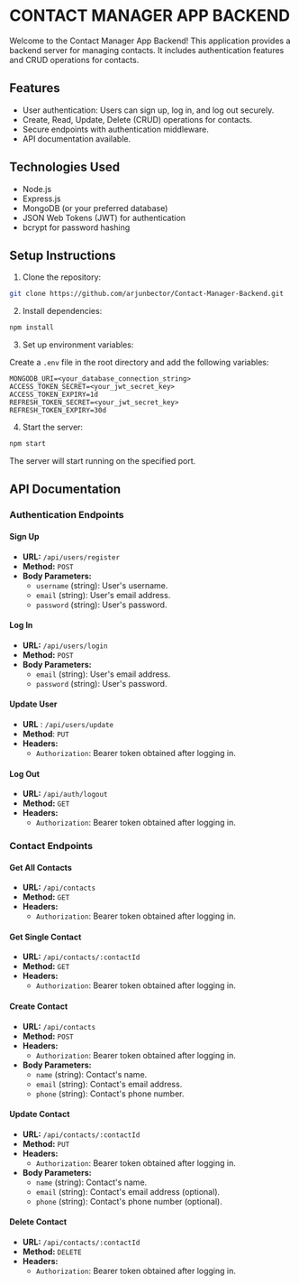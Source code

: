 # CONTACT MANAGER APP BACKEND

Welcome to the Contact Manager App Backend! This application provides a backend server for managing contacts. It includes authentication features and CRUD operations for contacts.

## Features

- User authentication: Users can sign up, log in, and log out securely.
- Create, Read, Update, Delete (CRUD) operations for contacts.
- Secure endpoints with authentication middleware.
- API documentation available.

## Technologies Used

- Node.js
- Express.js
- MongoDB (or your preferred database)
- JSON Web Tokens (JWT) for authentication
- bcrypt for password hashing

## Setup Instructions

1. Clone the repository:

```bash
git clone https://github.com/arjunbector/Contact-Manager-Backend.git
```

2. Install dependencies:

```bash
npm install
```

3. Set up environment variables:

Create a `.env` file in the root directory and add the following variables:

```PORT=3000
MONGODB_URI=<your_database_connection_string>
ACCESS_TOKEN_SECRET=<your_jwt_secret_key>
ACCESS_TOKEN_EXPIRY=1d
REFRESH_TOKEN_SECRET=<your_jwt_secret_key>
REFRESH_TOKEN_EXPIRY=30d
```

4. Start the server:

```bash
npm start
```

The server will start running on the specified port.

## API Documentation

### Authentication Endpoints

#### Sign Up

- **URL:** `/api/users/register`
- **Method:** `POST`
- **Body Parameters:**
  - `username` (string): User's username.
  - `email` (string): User's email address.
  - `password` (string): User's password.

#### Log In

- **URL:** `/api/users/login`
- **Method:** `POST`
- **Body Parameters:**
  - `email` (string): User's email address.
  - `password` (string): User's password.

#### Update User

- **URL** : `/api/users/update`
- **Method**: `PUT`
- **Headers:**
  - `Authorization`: Bearer token obtained after logging in.
  
#### Log Out

- **URL:** `/api/auth/logout`
- **Method:** `GET`
- **Headers:**
  - `Authorization`: Bearer token obtained after logging in.

### Contact Endpoints

#### Get All Contacts

- **URL:** `/api/contacts`
- **Method:** `GET`
- **Headers:**
  - `Authorization`: Bearer token obtained after logging in.

#### Get Single Contact

- **URL:** `/api/contacts/:contactId`
- **Method:** `GET`
- **Headers:**
  - `Authorization`: Bearer token obtained after logging in.

#### Create Contact

- **URL:** `/api/contacts`
- **Method:** `POST`
- **Headers:**
  - `Authorization`: Bearer token obtained after logging in.
- **Body Parameters:**
  - `name` (string): Contact's name.
  - `email` (string): Contact's email address.
  - `phone` (string): Contact's phone number.

#### Update Contact

- **URL:** `/api/contacts/:contactId`
- **Method:** `PUT`
- **Headers:**
  - `Authorization`: Bearer token obtained after logging in.
- **Body Parameters:**
  - `name` (string): Contact's name.
  - `email` (string): Contact's email address (optional).
  - `phone` (string): Contact's phone number (optional).

#### Delete Contact

- **URL:** `/api/contacts/:contactId`
- **Method:** `DELETE`
- **Headers:**
  - `Authorization`: Bearer token obtained after logging in.
